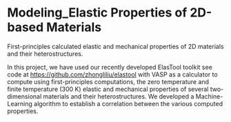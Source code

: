 # Modeling_Elastic Properties of 2D-based Materials
First-principles calculated elastic and mechanical properties of 2D materials and their heterostructures. 

In this project, we have used our recently developed ElasTool toolkit see code at https://github.com/zhongliliu/elastool with VASP as a calculator to compute using first-principles computations, the zero temperature and finite temperature (300 K) elastic and mechanical properties of several two-dimensional materials and their heterostructures. We developed a Machine-Learning algorithm to establish a correlation between the various computed properties.   

